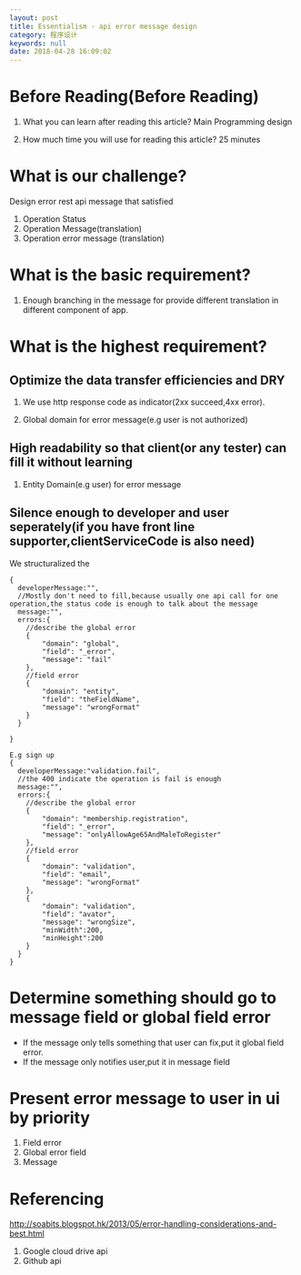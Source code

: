```yaml
---
layout: post
title: Essentialism - api error message design
category: 程序设计
keywords: null
date: 2018-04-28 16:09:02
---
```


# Before Reading(Before Reading)

1.  What you can learn after reading this article?
    Main Programming design

2.  How much time you will use for reading this article?
    25 minutes

# What is our challenge?

Design error rest api message that satisfied

1.  Operation Status
2.  Operation Message(translation)
3.  Operation error message (translation)

# What is the basic requirement?

1.  Enough branching in the message for provide different translation in different component of app.

# What is the highest requirement?

## Optimize the data transfer efficiencies and DRY

1.  We use http response code as indicator(2xx succeed,4xx error).

2.  Global domain for error message(e.g user is not authorized)

## High readability so that client(or any tester) can fill it without learning

1.  Entity Domain(e.g user) for error message

## Silence enough to developer and user seperately(if you have front line supporter,clientServiceCode is also need)

We structuralized the

    {
      developerMessage:"",
      //Mostly don't need to fill,because usually one api call for one operation,the status code is enough to talk about the message
      message:"",
      errors:{
        //describe the global error
        {
            "domain": "global",
            "field": "_error",
            "message": "fail"
        },
        //field error
        {
            "domain": "entity",
            "field": "theFieldName",
            "message": "wrongFormat"
        }
      }

    }

    E.g sign up
    {
      developerMessage:"validation.fail",
      //the 400 indicate the operation is fail is enough
      message:"",
      errors:{
        //describe the global error
        {
            "domain": "membership.registration",
            "field": "_error",
            "message": "onlyAllowAge65AndMaleToRegister"
        },
        //field error
        {
            "domain": "validation",
            "field": "email",
            "message": "wrongFormat"
        },
        {
            "domain": "validation",
            "field": "avator",
            "message": "wrongSize",
            "minWidth":200,
            "minHeight":200
        }
      }
    }

# Determine something should go to message field or global field error

* If the message only tells something that user can fix,put it global field error.
* If the message only notifies user,put it in message field

# Present error message to user in ui by priority

1.  Field error
2.  Global error field
3.  Message

# Referencing

<http://soabits.blogspot.hk/2013/05/error-handling-considerations-and-best.html>

1.  Google cloud drive api
2.  Github api
